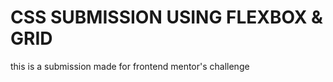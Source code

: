 <h1>CSS SUBMISSION USING FLEXBOX & GRID</h1>
<p>this is a submission made for frontend mentor's challenge </p>
